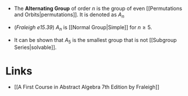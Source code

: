* The **Alternating Group** of order $n$ is the group of even [[Permutations and Orbits|permutations]]. It is denoted as $A_n$  
* (*Fraleigh e15.39*) $A_n$ is [[Normal Group|Simple]] for $n\ge 5$.

* It can be shown that $A_5$ is the smallest group that is not [[Subgroup Series|solvable]]. 
# Links
* [[A First Course in Abstract Algebra 7th Edition by Fraleigh]]